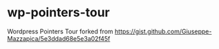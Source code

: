# wp-pointers-tour
Wordpress Pointers Tour forked from https://gist.github.com/Giuseppe-Mazzapica/5e3ddad68e5e3a02f45f
